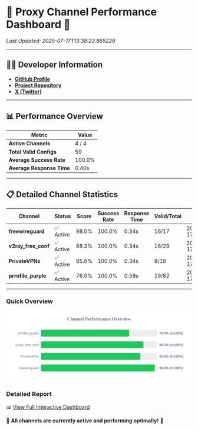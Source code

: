 # 🌟 Proxy Channel Performance Dashboard 🌟

_Last Updated: 2025-07-17T13:38:22.865229_

---

## 👩‍💻 Developer Information

- **[GitHub Profile](https://github.com/4n0nymou3)**  
- **[Project Repository](https://github.com/4n0nymou3/multi-proxy-config-fetcher)**  
- **[X (Twitter)](https://x.com/4n0nymou3)**  

---

## 📊 Performance Overview

| Metric                | Value       |
|-----------------------|-------------|
| **Active Channels**   | 4 / 4       |
| **Total Valid Configs** | 59          |
| **Average Success Rate** | 100.0%      |
| **Average Response Time** | 0.40s       |

---

## 📋 Detailed Channel Statistics

| Channel          | Status     | Score  | Success Rate | Response Time | Valid/Total | Last Success               |
|------------------|------------|--------|--------------|---------------|-------------|----------------------------|
| **freewireguard**  | ✅ Active  | 98.0%  | 100.0% | 0.34s         | 16/17       | 2025-07-17T13:38:22.863415 |
| **v2ray_free_conf**  | ✅ Active  | 88.3%  | 100.0% | 0.34s         | 16/29       | 2025-07-17T13:38:22.107486 |
| **PrivateVPNs**  | ✅ Active  | 85.6%  | 100.0% | 0.34s         | 8/18       | 2025-07-17T13:38:22.487712 |
| **prrofile_purple**  | ✅ Active  | 76.0%  | 100.0% | 0.59s         | 19/82       | 2025-07-17T13:38:21.677743 |

---

### Quick Overview
<div align="center">
  <a href="https://raw.githubusercontent.com/nullluser/NullRepo/refs/heads/main/assets/channel_stats_chart.svg">
    <img src="https://raw.githubusercontent.com/nullluser/NullRepo/refs/heads/main/assets/channel_stats_chart.svg" alt="Source Performance Statistics" width="800">
  </a>
</div>

### Detailed Report
📊 [View Full Interactive Dashboard](https://htmlpreview.github.io/?https://github.com/nullluser/NullRepo/blob/main/assets/performance_report.html)

🎉 **All channels are currently active and performing optimally!** 🎉
